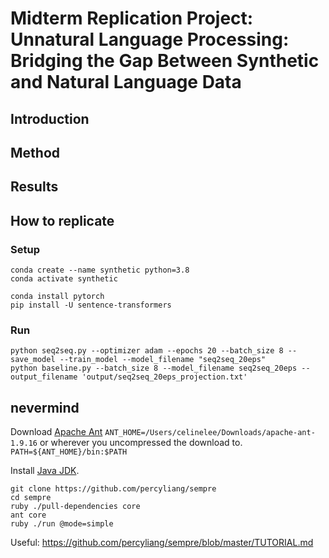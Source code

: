 # Midterm Replication Project: Unnatural Language Processing: Bridging the Gap Between Synthetic and Natural Language Data

## Introduction

## Method

## Results



## How to replicate


### Setup

```
conda create --name synthetic python=3.8
conda activate synthetic

conda install pytorch
pip install -U sentence-transformers
```

### Run
```
python seq2seq.py --optimizer adam --epochs 20 --batch_size 8 --save_model --train_model --model_filename "seq2seq_20eps"
python baseline.py --batch_size 8 --model_filename seq2seq_20eps --output_filename 'output/seq2seq_20eps_projection.txt'
```




## nevermind

Download [Apache Ant](https://ant.apache.org/manual/install.html)
`ANT_HOME=/Users/celinelee/Downloads/apache-ant-1.9.16` or wherever you uncompressed the download to.
`PATH=${ANT_HOME}/bin:$PATH`

Install [Java JDK](https://www.oracle.com/java/technologies/downloads/#jdk17-mac).

```
git clone https://github.com/percyliang/sempre
cd sempre
ruby ./pull-dependencies core
ant core
ruby ./run @mode=simple
```


Useful: https://github.com/percyliang/sempre/blob/master/TUTORIAL.md